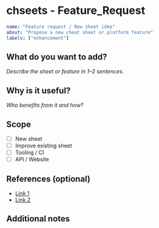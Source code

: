 # chseets - Feature_Request

```yaml
name: "Feature request / New sheet idea"
about: "Propose a new cheat sheet or platform feature"
labels: ["enhancement"]
```

## What do you want to add?

_Describe the sheet or feature in 1–2 sentences._

## Why is it useful?

_Who benefits from it and how?_

## Scope

- [ ] New sheet
- [ ] Improve existing sheet
- [ ] Tooling / CI
- [ ] API / Website

## References (optional)

- [Link 1](https://example.com)
- [Link 2](https://example.org)

## Additional notes
